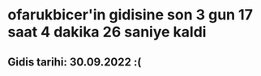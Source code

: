 # ofarukbicer'in gidisine son 3 gun 17 saat 4 dakika 26 saniye kaldi

## Gidis tarihi: 30.09.2022 :(